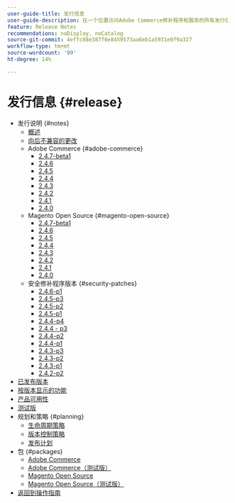 ```yaml
---
user-guide-title: 发行信息
user-guide-description: 在一个位置访问Adobe Commerce修补程序和服务的所有发行信息。
feature: Release Notes
recommendations: noDisplay, noCatalog
source-git-commit: 4effc88e387f6e8459573aa6eb1a5931e0f9a327
workflow-type: tm+mt
source-wordcount: '99'
ht-degree: 14%

---
```



# 发行信息 {#release}

- 发行说明 {#notes}
   - [概述](release-notes/overview.md)
   - [向后不兼容的更改](backward-incompatible-changes.md)
   - Adobe Commerce {#adobe-commerce}
      - [2.4.7-beta1](release-notes/commerce/2-4-7.md)
      - [2.4.6](release-notes/commerce/2-4-6.md)
      - [2.4.5](release-notes/commerce/2-4-5.md)
      - [2.4.4](release-notes/commerce/2-4-4.md)
      - [2.4.3](release-notes/commerce/2-4-3.md)
      - [2.4.2](release-notes/commerce/2-4-2.md)
      - [2.4.1](release-notes/commerce/2-4-1.md)
      - [2.4.0](release-notes/commerce/2-4-0.md)
   - Magento Open Source {#magento-open-source}
      - [2.4.7-beta1](release-notes/open-source/2-4-7.md)
      - [2.4.6](release-notes/open-source/2-4-6.md)
      - [2.4.5](release-notes/open-source/2-4-5.md)
      - [2.4.4](release-notes/open-source/2-4-4.md)
      - [2.4.3](release-notes/open-source/2-4-3.md)
      - [2.4.2](release-notes/open-source/2-4-2.md)
      - [2.4.1](release-notes/open-source/2-4-1.md)
      - [2.4.0](release-notes/open-source/2-4-0.md)
   - 安全修补程序版本 {#security-patches}
      - [2.4.6-p1](release-notes/security/2-4-6-p1.md)
      - [2.4.5-p3](release-notes/security/2-4-5-p3.md)
      - [2.4.5-p2](release-notes/security/2-4-5-p2.md)
      - [2.4.5-p1](release-notes/security/2-4-5-p1.md)
      - [2.4.4-p4](release-notes/security/2-4-4-p4.md)
      - [2.4.4 - p3](release-notes/security/2-4-4-p3.md)
      - [2.4.4-p2](release-notes/security/2-4-4-p2.md)
      - [2.4.4-p1](release-notes/security/2-4-4-p1.md)
      - [2.4.3-p3](release-notes/security/2-4-3-p3.md)
      - [2.4.3-p2](release-notes/security/2-4-3-p2.md)
      - [2.4.3-p1](release-notes/security/2-4-3-p1.md)
      - [2.4.2-p2](release-notes/security/2-4-2-p2.md)
- [已发布版本](versions.md)
- [按版本显示的功能](features.md)
- [产品可用性](product-availability.md)
- [测试版](beta.md)
- 规划和策略 {#planning}
   - [生命周期策略](lifecycle-policy.md)
   - [版本控制策略](versioning-policy.md)
   - [发布计划](schedule.md)
- 包 {#packages}
   - [Adobe Commerce](packages/adobe-commerce.md)
   - [Adobe Commerce（测试版）](packages/adobe-commerce-beta.md)
   - [Magento Open Source](packages/magento-open-source.md)
   - [Magento Open Source（测试版）](packages/magento-open-source-beta.md)
- [返回到操作指南](https://experienceleague.adobe.com/docs/commerce-operations/operational-guides/home.html)
